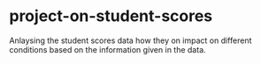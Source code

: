 # project-on-student-scores
Anlaysing the student scores data how they on impact on different conditions based on the information given in the data.

